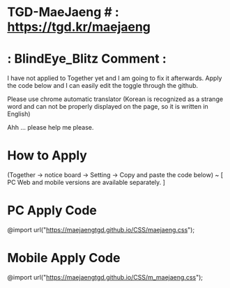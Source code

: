 # TGD-MaeJaeng # : https://tgd.kr/maejaeng
# : BlindEye_Blitz Comment : #
I have not applied to Together yet and I am going to fix it afterwards. Apply the code below and I can easily edit the toggle through the github.

Please use chrome automatic translator
(Korean is recognized as a strange word and can not be properly displayed on the page, so it is written in English)

Ahh ... please help me please.

# How to Apply #
(Together -> notice board -> Setting -> Copy and paste the code below) ~ [ PC Web and mobile versions are available separately. ]

# PC Apply Code #
@import url("https://maejaengtgd.github.io/CSS/maejaeng.css");

# Mobile Apply Code #
@import url("https://maejaengtgd.github.io/CSS/m_maejaeng.css");
